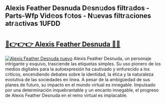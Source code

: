 ## Alexis Feather Desnuda D𝚎sn𝚞dos filtr𝚊dos - Parts-Wfp Vid𝚎os f𝚘tos - N𝚞evas filtr𝚊ciones atr𝚊ctivas 1UFDD

# <h2><a href="http://mbdlde.tromn.icu/?c=Alexis+Feather+Desnuda">🔗👉👉👉 Alexis Feather Desnuda 🔗🔗</a></h2>

[![Alexis Feather Desnuda nuevo](https://i.imgur.com/pEAQMta.gif)](http://mbdlde.tromn.icu/?c=Alexis+Feather+Desnuda)
Alexis Feather Desnuda, un personaje intrigante y esquivo, trasciende las etiquetas simples. Su uso pionero de los medios digitales para la autoexpresión ha cautivado y enfurecido a los críticos, encendiendo debates sobre la identidad, la ética y la naturaleza evolutiva de las sociedades en línea. A pesar de la ambigüedad de sus planes de futuro, su impacto en el mundo virtual es innegable. Impulsado por una determinación inquebrantable y un encanto innegable, el progreso de Alexis Feather Desnuda en el reino virtual es implacable.
